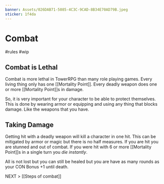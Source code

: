 ```yaml
---
banner: Assets/026DAB71-5085-4C3C-9CAD-8B34E70AD79B.jpeg
sticker: 1f4da
---
```



# Combat

#rules #wip 

## Combat is Lethal

Combat is more lethal in TowerRPG than many role playing games. Every living thing  only has one [[Mortality Point]]. Every deadly weapon does one or more [[Mortality Point]]s in damage.

So, it is very important for your character to be able to protect themselves. This is done by wearing armor or equipping and using any thing that blocks damage. Like the weapons that you have.

## Taking Damage 

Getting hit with a deadly weapon will kill a character in one hit. This can be mitigated by armor or magic but there is no half measures. If you are hit you are stunned and out of combat. If you were hit with 6 or more [[Mortality Point]]s in a single turn you *die instantly*.

All is not lost but you can still be healed but you are have as many rounds as your  CON Bonus +1 until death.


NEXT > [[Steps of combat]]